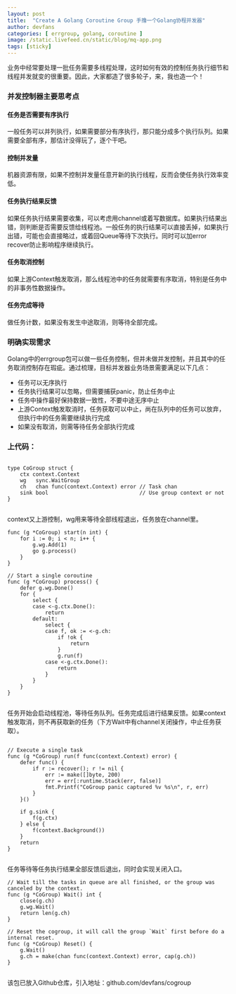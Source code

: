 ```yaml
---
layout: post
title:  "Create A Golang Coroutine Group 手撸一个Golang协程并发器"
author: devfans
categories: [ errgroup, golang, coroutine ]
image: /static.livefeed.cn/static/blog/mq-app.png
tags: [sticky]
---
```


业务中经常要处理一批任务需要多线程处理，这时如何有效的控制任务执行细节和线程并发就变的很重要。因此，大家都造了很多轮子，来，我也造一个！

### 并发控制器主要思考点

#### 任务是否需要有序执行
一般任务可以并列执行，如果需要部分有序执行，那只能分成多个执行队列。如果需要全部有序，那估计没得玩了，逐个干吧。

#### 控制并发量
机器资源有限，如果不控制并发量任意开新的执行线程，反而会使任务执行效率变低。

#### 任务执行结果反馈
如果任务执行结果需要收集，可以考虑用channel或着写数据库。如果执行结果出错，则判断是否需要反馈给线程池。一般任务的执行结果可以直接丢掉，如果执行出错，可能也会直接略过，或着回Queue等待下次执行。同时可以加error recover防止影响程序继续执行。

#### 任务取消控制
如果上游Context触发取消，那么线程池中的任务就需要有序取消，特别是任务中的非事务性数据操作。

#### 任务完成等待
做任务计数，如果没有发生中途取消，则等待全部完成。


### 明确实现需求

Golang中的errgroup包可以做一些任务控制，但并未做并发控制，并且其中的任务取消控制存在瑕疵。通过梳理，目标并发器业务场景需要满足以下几点：

- 任务可以无序执行
- 任务执行结果可以忽略，但需要捕获panic，防止任务中止
- 任务中操作最好保持数据一致性，不要中途无序中止
- 上游Context触发取消时，任务获取可以中止，尚在队列中的任务可以放弃，但执行中的任务需要继续执行完成
- 如果没有取消，则需等待任务全部执行完成


### 上代码：

```

type CoGroup struct {
	ctx context.Context
	wg   sync.WaitGroup
	ch   chan func(context.Context) error // Task chan
	sink bool                             // Use group context or not
}


```
context又上游控制，wg用来等待全部线程退出，任务放在channel里。

```
func (g *CoGroup) start(n int) {
	for i := 0; i < n; i++ {
		g.wg.Add(1)
		go g.process()
	}
}

// Start a single coroutine
func (g *CoGroup) process() {
	defer g.wg.Done()
	for {
		select {
		case <-g.ctx.Done():
			return
		default:
			select {
			case f, ok := <-g.ch:
				if !ok {
					return
				}
				g.run(f)
			case <-g.ctx.Done():
				return
			}
		}
	}
}


```

任务开始会启动线程池，等待任务队列。任务完成后进行结果反馈。如果context触发取消，则不再获取新的任务（下方Wait中有channel关闭操作，中止任务获取）。
```

// Execute a single task
func (g *CoGroup) run(f func(context.Context) error) {
	defer func() {
		if r := recover(); r != nil {
			err := make([]byte, 200)
			err = err[:runtime.Stack(err, false)]
			fmt.Printf("CoGroup panic captured %v %s\n", r, err)
		}
	}()

	if g.sink {
		f(g.ctx)
	} else {
		f(context.Background())
	}
	return
}


```

任务等待等任务执行结果全部反馈后退出，同时会实现关闭入口。

```
// Wait till the tasks in queue are all finished, or the group was canceled by the context.
func (g *CoGroup) Wait() int {
	close(g.ch)
	g.wg.Wait()
	return len(g.ch)
}

// Reset the cogroup, it will call the group `Wait` first before do a internal reset.
func (g *CoGroup) Reset() {
	g.Wait()
	g.ch = make(chan func(context.Context) error, cap(g.ch))
}


```

该包已放入Github仓库，引入地址：github.com/devfans/cogroup
